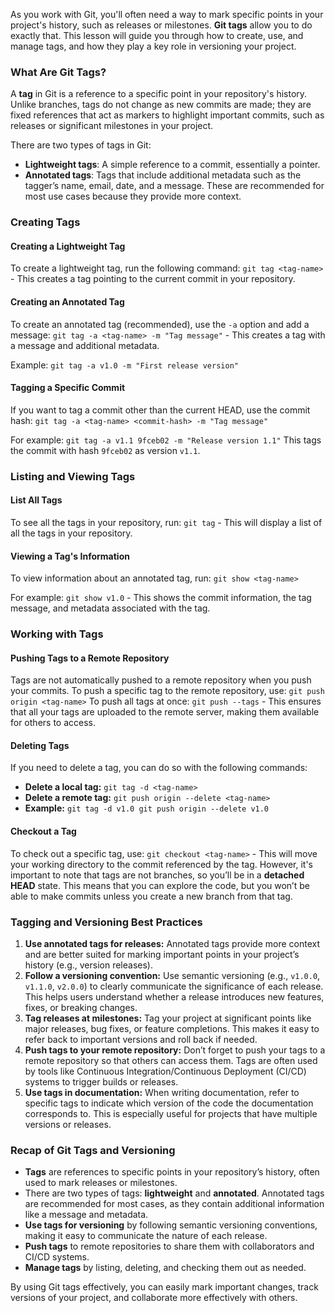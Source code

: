 
As you work with Git, you'll often need a way to mark specific points in your project's history, such as releases or milestones. **Git tags** allow you to do exactly that. This lesson will guide you through how to create, use, and manage tags, and how they play a key role in versioning your project.

### What Are Git Tags?

A **tag** in Git is a reference to a specific point in your repository's history. Unlike branches, tags do not change as new commits are made; they are fixed references that act as markers to highlight important commits, such as releases or significant milestones in your project.

There are two types of tags in Git:
- **Lightweight tags**: A simple reference to a commit, essentially a pointer.
- **Annotated tags**: Tags that include additional metadata such as the tagger’s name, email, date, and a message. These are recommended for most use cases because they provide more context.

### Creating Tags

#### Creating a Lightweight Tag

To create a lightweight tag, run the following command: `git tag <tag-name>` - This creates a tag pointing to the current commit in your repository.

#### Creating an Annotated Tag

To create an annotated tag (recommended), use the `-a` option and add a message: `git tag -a <tag-name> -m "Tag message"` - This creates a tag with a message and additional metadata.

Example: `git tag -a v1.0 -m "First release version"`

#### Tagging a Specific Commit

If you want to tag a commit other than the current HEAD, use the commit hash: `git tag -a <tag-name> <commit-hash> -m "Tag message"`

For example: `git tag -a v1.1 9fceb02 -m "Release version 1.1"` This tags the commit with hash `9fceb02` as version `v1.1`.

### Listing and Viewing Tags

#### List All Tags

To see all the tags in your repository, run: `git tag` - This will display a list of all the tags in your repository.

#### Viewing a Tag's Information

To view information about an annotated tag, run: `git show <tag-name>`

For example: `git show v1.0` - This shows the commit information, the tag message, and metadata associated with the tag.

### Working with Tags

#### Pushing Tags to a Remote Repository

Tags are not automatically pushed to a remote repository when you push your commits. To push a specific tag to the remote repository, use: `git push origin <tag-name>` To push all tags at once: `git push --tags` - This ensures that all your tags are uploaded to the remote server, making them available for others to access.

#### Deleting Tags

If you need to delete a tag, you can do so with the following commands:
- **Delete a local tag:** `git tag -d <tag-name>`
- **Delete a remote tag:** `git push origin --delete <tag-name>`
- **Example:** `git tag -d v1.0 git push origin --delete v1.0`

#### Checkout a Tag

To check out a specific tag, use: `git checkout <tag-name>` - This will move your working directory to the commit referenced by the tag. However, it's important to note that tags are not branches, so you’ll be in a **detached HEAD** state. This means that you can explore the code, but you won’t be able to make commits unless you create a new branch from that tag.

### Tagging and Versioning Best Practices

1. **Use annotated tags for releases:** Annotated tags provide more context and are better suited for marking important points in your project’s history (e.g., version releases).
2. **Follow a versioning convention:** Use semantic versioning (e.g., `v1.0.0`, `v1.1.0`, `v2.0.0`) to clearly communicate the significance of each release. This helps users understand whether a release introduces new features, fixes, or breaking changes.
3. **Tag releases at milestones:** Tag your project at significant points like major releases, bug fixes, or feature completions. This makes it easy to refer back to important versions and roll back if needed.
4. **Push tags to your remote repository:** Don’t forget to push your tags to a remote repository so that others can access them. Tags are often used by tools like Continuous Integration/Continuous Deployment (CI/CD) systems to trigger builds or releases.
5. **Use tags in documentation:** When writing documentation, refer to specific tags to indicate which version of the code the documentation corresponds to. This is especially useful for projects that have multiple versions or releases.

### Recap of Git Tags and Versioning

- **Tags** are references to specific points in your repository’s history, often used to mark releases or milestones.
- There are two types of tags: **lightweight** and **annotated**. Annotated tags are recommended for most cases, as they contain additional information like a message and metadata.
- **Use tags for versioning** by following semantic versioning conventions, making it easy to communicate the nature of each release.
- **Push tags** to remote repositories to share them with collaborators and CI/CD systems.
- **Manage tags** by listing, deleting, and checking them out as needed.

By using Git tags effectively, you can easily mark important changes, track versions of your project, and collaborate more effectively with others.
